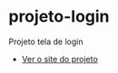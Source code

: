 # projeto-login
 Projeto tela de login

* [Ver o site do projeto](https://gkptan.github.io/projeto-login/)